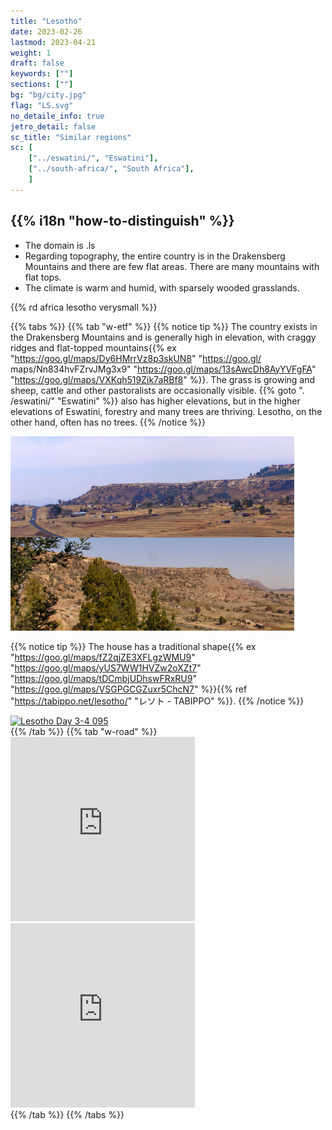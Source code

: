 ```yaml
---
title: "Lesotho"
date: 2023-02-26
lastmod: 2023-04-21
weight: 1
draft: false
keywords: [""]
sections: [""]
bg: "bg/city.jpg"
flag: "LS.svg"
no_detaile_info: true
jetro_detail: false
sc_title: "Similar regions"
sc: [
    ["../eswatini/", "Eswatini"],
    ["../south-africa/", "South Africa"],
    ]
---
```


<div class="main-desciption country-description">
    <h2 class="section-title">{{% i18n "how-to-distinguish" %}}</h2>
    <ul class="rule-list">
        <li>The domain is <span class="quiz">.ls</span></li>
        <li>Regarding topography, the entire country is in the Drakensberg Mountains and there are few flat areas. There are many mountains with flat tops.</li>
        <li>The climate is warm and humid, with sparsely wooded grasslands.</li>
    </ul>
    {{% rd africa lesotho verysmall %}}
</div>

{{% tabs %}}
{{% tab "w-etf" %}}
{{% notice tip %}}
The country exists in the Drakensberg Mountains and is generally high in elevation, with <span class="quiz">craggy ridges and flat-topped mountains</span>{{% ex "https://goo.gl/maps/Dy6HMrrVz8p3skUN8" "https://goo.gl/ maps/Nn834hvFZrvJMg3x9" "https://goo.gl/maps/13sAwcDh8AyYVFgFA" "https://goo.gl/maps/VXKqh519Zik7aRBf8" %}}. The grass is growing and sheep, cattle and other pastoralists are occasionally visible. {{% goto ". /eswatini/" "Eswatini" %}} also has higher elevations, but in the higher elevations of Eswatini, forestry and many trees are thriving. Lesotho, on the other hand, often has no trees.
{{% /notice %}}
<div class="googlemap-if unclickable">
<img src="./mountain.jpg" width="90%" />
</div>

{{% notice tip %}}
The house has a traditional shape{{% ex "https://goo.gl/maps/fZ2qjZE3XFLgzWMU9" "https://goo.gl/maps/yUS7WW1HVZw2oXZt7" "https://goo.gl/maps/tDCmbjUDhswFRxRU9" "https://goo.gl/maps/VSGPGCGZuxr5ChcN7" %}}{{% ref "https://tabippo.net/lesotho/" "レソト - TABIPPO" %}}.
{{% /notice %}}
<div class="googlemap-if">
<a data-flickr-embed="true" href="https://www.flickr.com/photos/karmor/8461337788/" title="Lesotho Day 3-4 095"><img src="https://live.staticflickr.com/8231/8461337788_5d8c5f7817.jpg" width="500" height="333" alt="Lesotho Day 3-4 095"/></a><script async src="//embedr.flickr.com/assets/client-code.js" charset="utf-8"></script>
</div>
{{% /tab %}}
{{% tab "w-road" %}}
<div class="googlemap-if">
<iframe src="https://www.google.com/maps/embed?pb=!4v1679071286013!6m8!1m7!1svOlntoCNjqKh75WbhcWaTw!2m2!1d-29.31540480409747!2d27.48959154561095!3f96.10363228499693!4f-29.491597698979618!5f2.8252987156531377" width="295" height="295" style="border:0;" allowfullscreen="" loading="lazy" referrerpolicy="no-referrer-when-downgrade"></iframe>
<iframe src="https://www.google.com/maps/embed?pb=!4v1679071388618!6m8!1m7!1sSUXT5SjPaXUN3cbVshi8Yg!2m2!1d-29.31553200346037!2d27.49091116678589!3f91.92507026601447!4f0.1550730138376082!5f3.325193203789971" width="295" height="295" style="border:0;" allowfullscreen="" loading="lazy" referrerpolicy="no-referrer-when-downgrade"></iframe>
</div>
{{% /tab %}}
{{% /tabs %}}